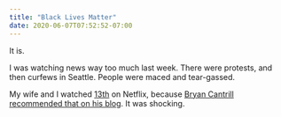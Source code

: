 ```yaml
---
title: "Black Lives Matter"
date: 2020-06-07T07:52:52-07:00
---
```

It is.

I was watching news way too much last week. There were protests, and then curfews in Seattle. People were maced and tear-gassed.

My wife and I watched [13th](https://www.imdb.com/title/tt5895028/) on Netflix, because [Bryan Cantrill recommended that on his blog](http://dtrace.org/blogs/bmc/2020/06/02/the-singular-urgency-of-ava-duvernays-13th/). It was shocking.
